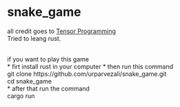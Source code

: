<h1>snake_game</h1>

<p>all credit goes to <a href="https://www.youtube.com/@TensorProgramming">  Tensor Programming</a> </br>
Tried to leang rust.</p>
</br>
if you want to play this game </br>
* firt install rust in your computer
* then run this command </br>
  git clone https://github.com/urparvezali/snake_game.git</br>
  cd snake_game</br>
* after that run the command </br>
  cargo run
